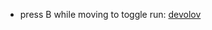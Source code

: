 
- press B while moving to toggle run: [devolov](https://github.com/pret/pokeemerald/wiki/Push-B-to-Toggle-Running-Shoes)
